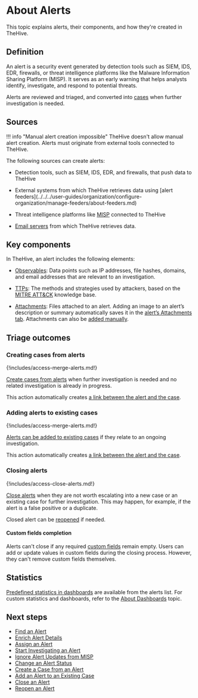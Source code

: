 # About Alerts

This topic explains alerts, their components, and how they're created in TheHive.

## Definition

An alert is a security event generated by detection tools such as SIEM, IDS, EDR, firewalls, or threat intelligence platforms like the Malware Information Sharing Platform (MISP). It serves as an early warning that helps analysts identify, investigate, and respond to potential threats.

Alerts are reviewed and triaged, and converted into [cases](../cases/about-cases.md) when further investigation is needed.

## Sources

!!! info "Manual alert creation impossible"
    TheHive doesn't allow manual alert creation. Alerts must originate from external tools connected to TheHive.

The following sources can create alerts:

* Detection tools, such as SIEM, IDS, EDR, and firewalls, that push data to TheHive

* <!-- md:version 5.5 --> External systems from which TheHive retrieves data using [alert feeders](../../../user-guides/organization/configure-organization/manage-feeders/about-feeders.md)

* Threat intelligence platforms like [MISP](../../../administration/misp-integration/about-misp-integration.md) connected to TheHive

* [Email servers](../../../administration/email-intake-connector/about-email-intake-connectors.md) from which TheHive retrieves data.

## Key components

In TheHive, an alert includes the following elements:

* [Observables](../cases/observables/about-observables.md): Data points such as IP addresses, file hashes, domains, and email addresses that are relevant to an investigation.

* [TTPs](../cases/ttps/about-ttps.md): The methods and strategies used by attackers, based on the [MITRE ATT&CK](https://attack.mitre.org/) knowledge base.

* [Attachments](../cases/attachments/about-attachments.md): Files attached to an alert. Adding an image to an alert’s description or summary automatically saves it in the [alert’s Attachments tab](../cases/attachments/about-attachments.md#alerts). Attachments can also be [added manually](../cases/attachments/add-an-attachment-case-alert.md).

## Triage outcomes

### Creating cases from alerts

{!includes/access-merge-alerts.md!}

[Create cases from alerts](create-a-case-from-an-alert.md) when further investigation is needed and no related investigation is already in progress.

This action automatically creates [a link between the alert and the case](../cases/view-alerts-linked-to-a-case.md).

### Adding alerts to existing cases

{!includes/access-merge-alerts.md!}

[Alerts can be added to existing cases](add-an-alert-to-an-existing-case.md) if they relate to an ongoing investigation.

This action automatically creates [a link between the alert and the case](../cases/view-alerts-linked-to-a-case.md).

### Closing alerts

{!includes/access-close-alerts.md!}

[Close alerts](../alerts/close-an-alert.md) when they are not worth escalating into a new case or an existing case for further investigation. This may happen, for example, if the alert is a false positive or a duplicate.

Closed alert can be [reopened](reopen-an-alert.md) if needed.

#### Custom fields completion

Alerts can't close if any required [custom fields](../../../administration/custom-fields/about-custom-fields.md) remain empty. Users can add or update values in custom fields during the closing process. However, they can't remove custom fields themselves.

## Statistics

[Predefined statistics in dashboards](../about-statistics.md) are available from the alerts list. For custom statistics and dashboards, refer to the [About Dashboards](../dashboard/about-dashboards.md) topic.

<h2>Next steps</h2>

* [Find an Alert](../alerts/search-for-alerts/find-an-alert.md)
* [Enrich Alert Details](./enrich-alert-details.md)
* [Assign an Alert](./assign-an-alert.md)
* [Start Investigating an Alert](../alerts/start-investigating-an-alert.md)
* [Ignore Alert Updates from MISP](ignore-alert-updates-misp.md)
* [Change an Alert Status](change-status-alert.md)
* [Create a Case from an Alert](create-a-case-from-an-alert.md)
* [Add an Alert to an Existing Case](add-an-alert-to-an-existing-case.md)
* [Close an Alert](close-an-alert.md)
* [Reopen an Alert](reopen-an-alert.md)